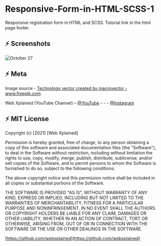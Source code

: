 # Responsive-Form-in-HTML-SCSS-1
Responsive registration form in HTML and SCSS. Tutorial link in the html page footer.


## :zap: Screenshots
![October 27](https://user-images.githubusercontent.com/83108798/138673556-4d5902e5-5929-4e78-ac26-237c29a4e27e.jpg)


## :zap: Meta

Image source - <a href="https://www.freepik.com/vectors/technology">Technology vector created by macrovector - www.freepik.com</a>

Web Xplained (YouTube Channel) – [@YouTube](https://www.youtube.com/channel/UC4sWzrFzcFKCoGYj6PaIsDg) - - -
[@Instagram](https://www.instagram.com/web.xplained/)


## :zap: MIT License

Copyright (c) [2021] [Web Xplained]

Permission is hereby granted, free of charge, to any person obtaining a copy
of this software and associated documentation files (the "Software"), to deal
in the Software without restriction, including without limitation the rights
to use, copy, modify, merge, publish, distribute, sublicense, and/or sell
copies of the Software, and to permit persons to whom the Software is
furnished to do so, subject to the following conditions:

The above copyright notice and this permission notice shall be included in all
copies or substantial portions of the Software.

THE SOFTWARE IS PROVIDED "AS IS", WITHOUT WARRANTY OF ANY KIND, EXPRESS OR
IMPLIED, INCLUDING BUT NOT LIMITED TO THE WARRANTIES OF MERCHANTABILITY,
FITNESS FOR A PARTICULAR PURPOSE AND NONINFRINGEMENT. IN NO EVENT SHALL THE
AUTHORS OR COPYRIGHT HOLDERS BE LIABLE FOR ANY CLAIM, DAMAGES OR OTHER
LIABILITY, WHETHER IN AN ACTION OF CONTRACT, TORT OR OTHERWISE, ARISING FROM,
OUT OF OR IN CONNECTION WITH THE SOFTWARE OR THE USE OR OTHER DEALINGS IN THE
SOFTWARE.

[https://github.com/webxplained](https://github.com/webxplained)
